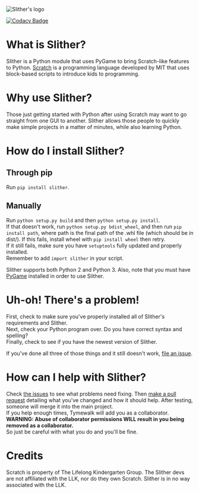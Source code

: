 ![Slither's logo](https://cloud.githubusercontent.com/assets/13385064/14028163/82c374ea-f1d1-11e5-84b7-8ebc442b2d70.png)

[![Codacy Badge](https://api.codacy.com/project/badge/grade/6c21312189334c1782a49e152d0f4b78)](https://www.codacy.com/app/stanleybookowl/Slither)

# What is Slither?
Slither is a Python module that uses PyGame to bring Scratch-like features to Python.
[Scratch](https://scratch.mit.edu) is a programming language developed by MIT that uses block-based scripts to introduce kids to programming.

# Why use Slither?
Those just getting started with Python after using Scratch may want to go straight from one GUI to another. Slither allows those people to quickly make simple projects in a matter of minutes, while also learning Python.

# How do I install Slither?
## Through pip
Run `pip install slither`.

## Manually
Run `python setup.py build` and then `python setup.py install`.<br />
If that doesn't work, run `python setup.py bdist_wheel`, and then run `pip install path`, where path is the final path of the .whl file (which should be in dist/). If this fails, install wheel with `pip install wheel` then retry.<br />
If it still fails, make sure you have `setuptools` fully updated and properly installed.<br />
Remember to add `import slither` in your script.<br />

Slither supports both Python 2 and Python 3. Also, note that you must have [PyGame](http://pygame.org/hifi.html) installed in order to use Slither.


# Uh-oh! There's a problem!
First, check to make sure you've properly installed all of Slither's requirements and Slither.<br />
Next, check your Python program over. Do you have correct syntax and spelling?<br />
Finally, check to see if you have the newest version of Slither.

If you've done all three of those things and it still doesn't work, [file an issue](https://github.com/PySlither/Slither/issues/new).

# How can I help with Slither?
Check [the issues](https://github.com/PySlither/Slither/issues) to see what problems need fixing. Then [make a pull request](https://github.com/PySlither/Slither/compare) detailing what you've changed and how it should help. After testing, someone will merge it into the main project.<br />
If you help enough times, Tymewalk will add you as a collaborator.<br />
**WARNING: Abuse of collaborator permissions WILL result in you being removed as a collaborator.**<br />
So just be careful with what you do and you'll be fine.

# Credits
Scratch is property of The Lifelong Kindergarten Group. The Slither devs are not affiliated with the LLK, nor do they own Scratch. Slither is in no way associated with the LLK.
